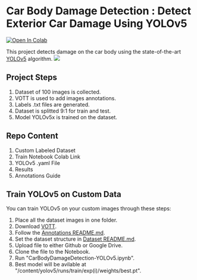 # Car Body Damage Detection : Detect Exterior Car Damage Using YOLOv5
[![Open In Colab](https://colab.research.google.com/assets/colab-badge.svg)](https://colab.research.google.com/drive/1Uu7XuWf09z-H2PDv93WywyVxCX3K4ef4?usp=sharing)

This project detects damage on the car body using the state-of-the-art [YOLOv5](https://github.com/ultralytics/yolov5) algorithm. 
![](https://github.com/DohaElHady/CarBodyDamageDetection/blob/main/Results/ResultSample.png)
## Project Steps
  1. Dataset of 100 images is collected.
  2. VOTT is used to add images annotations.
  3. Labels .txt files are generated.
  4. Dataset is splitted 9:1 for train and test.
  5. Model YOLOv5x is trained on the dataset.

## Repo Content
  1. Custom Labeled Dataset
  2. Train Notebook Colab Link
  3. YOLOv5 .yaml File
  4. Results
  5. Annotations Guide

## Train YOLOv5 on Custom Data
You can train YOLOv5 on your custom images through these steps:

  1. Place all the dataset images in one folder.
  2. Download [VOTT](https://github.com/microsoft/VoTT).
  3. Follow the [Annotations README.md](https://github.com/DohaElHady/CarBodyDamageDetection/blob/main/Annotations/README.md).
  4. Set the dataset structure in [Dataset README.md](https://github.com/DohaElHady/CarBodyDamageDetection/blob/main/Dataset/README.md).
  5. Upload file to either Github or Google Drive.
  6. Clone the file to the Notebook.
  7. Run "CarBodyDamageDetection-YOLOv5.ipynb".
  8. Best model will be avilable at "/content/yolov5/runs/train/exp(i)/weights/best.pt".
  
